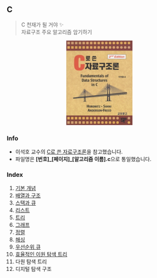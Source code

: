## C
> C 천재가 될 거야 ✨  
> 자료구조 주요 알고리즘 암기하기  

<p align='center'><img title="horowitz" alt="data-structure" src="https://github.com/korkeep/C/blob/master/res/image.jpg" width="180"/></p>

### Info
- 이석호 교수의 [C로 쓴 자료구조론](https://book.naver.com/bookdb/book_detail.nhn?bid=4439783)을 참고했습니다.  
- 파일명은 **[번호]\_[페이지]\_[알고리즘 이름].c**으로 통일했습니다.  

### Index
1. [기본 개념](https://github.com/korkeep/C/tree/master/01)
2. [배열과 구조](https://github.com/korkeep/C/tree/master/02)
3. [스택과 큐](https://github.com/korkeep/C/tree/master/03)
4. [리스트](https://github.com/korkeep/C/tree/master/04)
5. [트리](https://github.com/korkeep/C/tree/master/05)
6. [그래프](https://github.com/korkeep/C/tree/master/06)
7. [정렬](https://github.com/korkeep/C/tree/master/07)
8. [해싱](https://github.com/korkeep/C/tree/master/08)
9. [우선순위 큐](https://github.com/korkeep/C/tree/master/09)
10. [효율적인 이원 탐색 트리](https://github.com/korkeep/C/tree/master/10)
11. 다원 탐색 트리
12. 디지털 탐색 구조